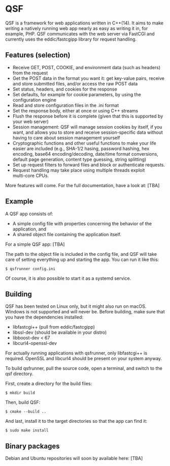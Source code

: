 QSF
===

QSF is a framework for web applications written in C++(14). It aims to 
make writing a natively running web app nearly as easy as writing it 
in, for example, PHP. QSF communicates with the web server via 
FastCGI and currently uses the eddic/fastcgipp library for request 
handling.

## Features (selection)

- Receive GET, POST, COOKIE, and environment data (such as headers) 
from the request
- Get the POST data in the format you want it: get key-value pairs, 
receive and store submitted files, and/or access the raw POST data
- Set status, headers, and cookies for the response
- Set defaults, for example for cookie parameters, by using the 
configuration engine
- Read and store configuration files in the .ini format
- Set the response body, either at once or using C++ streams
- Flush the response before it is complete (given that this is 
supported by your web server)
- Session management: QSF will manage session cookies by itself, if 
you want, and allows you to store and receive session-specific data 
without having to care about session management yourself
- Cryptographic functions and other useful functions to make your life 
easier are included (e.g., SHA-1/2 hasing, password hashing, hex 
encoding, base64 encoding/decoding, date/time format conversions, 
default page generation, content type guessing, string splitting)
- Set up request filters to forward files and block or authenticate 
requests.
- Request handling may take place using multiple threads exploit  
multi-core CPUs.

More features will come. For the full documentation, have a look at:
[TBA]

## Example

A QSF app consists of:

- A simple config file with properties concerning the behavior of the 
application, and
- A shared object file containing the application itself.

For a simple QSF app:
[TBA]

The path to the object file is included in the config file, and QSF 
will take care of setting everything up and starting the app. You 
can run it like this:

`$ qsfrunner config.ini`

Of course, it is also possible to start it as a systemd service.

## Building

QSF has been tested on Linux only, but it might also run on macOS. 
Windows is not supported and will never be. 
Before building, make sure that you have the dependencies installed:

- libfastcgi++ (pull from eddic/fastcgipp)
- libssl-dev (should be available in your distro)
- libboost-dev < 67
- libcurl4-openssl-dev

For actually running applications with qsfrunner, only libfastcgi++ 
is required. OpenSSL and libcurl4 should be present on your system anyway.

To build qsfrunner, pull the source code, open a terminal, and 
switch to the qsf directory.

First, create a directory for the build files:

`$ mkdir build`

Then, build QSF:

`$ cmake --build ..`

And last, install it to the target directories so that the app 
can find it:

`$ sudo make install`

## Binary packages

Debian and Ubuntu repositories will soon by available here: [TBA]
